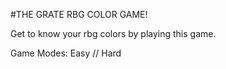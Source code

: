 #THE GRATE RBG COLOR GAME!

Get to know your rbg colors by playing this game.

Game Modes: Easy // Hard

